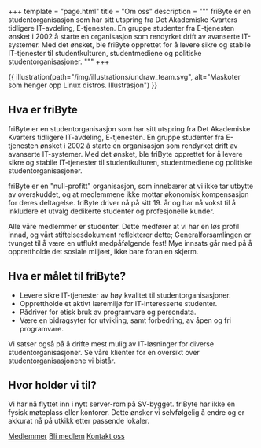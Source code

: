 +++
template = "page.html"
title = "Om oss"
description = """
friByte er en studentorganisasjon som har sitt utspring fra Det Akademiske Kvarters tidligere IT-avdeling, E-tjenesten. En gruppe studenter fra E-tjenesten ønsket i 2002 å starte en organisasjon som rendyrket drift av avanserte IT-systemer. Med det ønsket, ble friByte opprettet for å levere sikre og stabile IT-tjenester til studentkulturen, studentmediene og politiske studentorganisasjoner. 
"""
+++

{{ illustration(path="/img/illustrations/undraw_team.svg", alt="Maskoter som henger opp Linux distros. Illustrasjon") }}

<h2>Hva er friByte</h2>
<p>
    friByte er en studentorganisasjon som har sitt utspring fra Det Akademiske Kvarters tidligere IT-avdeling, E-tjenesten. En gruppe studenter fra E-tjenesten ønsket i 2002 å starte en organisasjon som rendyrket drift av avanserte IT-systemer. Med det ønsket, ble friByte opprettet for å levere sikre og stabile IT-tjenester til studentkulturen, studentmediene og politiske studentorganisasjoner. 
</p>

<p>
    friByte er en "null-profitt" organisasjon, som innebærer at vi ikke tar utbytte av overskuddet, og at medlemmene ikke mottar økonomisk kompensasjon for deres deltagelse. friByte driver nå på sitt 19. år og har nå vokst til å inkludere et utvalg dedikerte studenter og profesjonelle kunder.
</p>

<p>
Alle våre medlemmer er studenter. Dette medfører at vi har en løs profil innad, og vårt stiftelsesdokument reflekterer dette; Generalforsamlingen er tvunget til å være en utflukt medpåfølgende fest! Mye innsats går med på å opprettholde det sosiale miljøet, ikke bare foran en skjerm.
</p>

<h2>Hva er målet til friByte?</h2>
<ul>
    <li>Levere sikre IT-tjenester av høy kvalitet til studentorganisasjoner.</li>
    <li>Opprettholde et aktivt læremiljø for IT-interesserte studenter.</li>
    <li>Pådriver for etisk bruk av programvare og persondata.</li>
    <li>Være en bidragsyter for utvikling, samt forbedring, av åpen og fri programvare.</li>
</ul>

<p>
    Vi satser også på å drifte mest mulig av IT-løsninger for diverse studentorganisasjoner. Se våre klienter for en oversikt over studentorganisasjonene vi bistår.
</p>

<h2>Hvor holder vi til?</h2>
<p>
    Vi har nå flyttet inn i nytt server-rom på SV-bygget. friByte har ikke en fysisk møteplass eller kontorer. Dette ønsker vi selvfølgelig å endre og er akkurat nå på utkikk etter passende lokaler. 
</p>

<div class="button-container center">
    <a href="/kontakt" class="btn primary center">Medlemmer</a>
    <a href="/bli-medlem" class="btn primary center underscore">Bli medlem</a>
    <a href="mailto ={{ config.extra.email_general }}?body=Kjære friByte," class="btn primary center">Kontakt oss</a>
</div>
